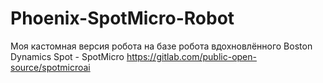 # Phoenix-SpotMicro-Robot
Моя кастомная версия робота на базе робота вдохновлённого Boston Dynamics Spot - SpotMicro https://gitlab.com/public-open-source/spotmicroai
